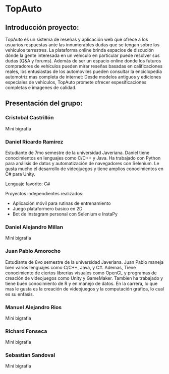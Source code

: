 # TopAuto
## Introducción proyecto:
TopAuto es un sistema de reseñas y aplicación web que ofrece a los usuarios respuestas ante las innumerables dudas que se tengan sobre los vehículos terrestres. La plataforma online brinda espacios de discución dónde la gente interesada en un vehículo en particular puede resolver sus dudas (Q&A y forums). Además de ser un espacio online donde los futuros compradores de vehículos pueden mirar reseñas basadas en calificaciones reales, los entusiastas de los automoviles pueden consultar la enciclopedia automotríz mas completa de internet: Desde modelos antiguos y ediciones especiales de vehículos, TopAuto promete ofrecer espesificaciones completas e imagenes de calidad.  
## Presentación del grupo:
### Cristobal Castrillón

  Mini bigrafia
### Daniel Ricardo Ramirez



   Estudiante de 7mo semestre de la universidad Javeriana. Daniel tiene conocimientos en lenguajes como C/C++ y Java. Ha trabajado con Python para análisis de datos y automatización de navegadores con Selenium. Le gusta mucho el desarrollo de videojuegos y tiene amplios conocimientos en C# para Unity. 
   
   Lenguaje favorito: C#
   
   Proyectos independientes realizados: 
   - Aplicación móvil para rutinas de entrenamiento
   - Juego plataformero basico en 2D
   - Bot de Instagram personal con Selenium e InstaPy
### Daniel Alejandro Millan

  Mini bigrafia
### Juan Pablo Amorocho

  Estudiante de 8vo semestre de la universidad Javeriana. Juan Pablo maneja bien varios lenguajes como C/C++, Java, y C#. Ademas, Tiene conocimiento de ciertos librerias visuales como OpenGL y programas de creación de videojuegos como Unity y GameMaker. Tambien ha trabajado y tiene buen conocimiento de R y en manejo de datos.
  En la carrera, lo que mas le gusta es la creación de videojuegos y la computación gráfica, lo cual es su enfasis.
### Manuel Alejandro Rios

  Mini bigrafia
### Richard Fonseca

  Mini bigrafia
### Sebastian Sandoval

  Mini bigrafia
